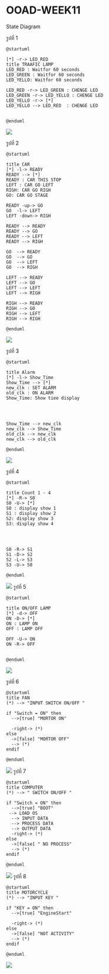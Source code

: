 # OOAD-WEEK11
State Diagram
 
 รูปที่ 1
 
 ```
@startuml

[*] -r-> LED_RED
title TRAAFIC LAMP
LED_RED : Waitfor 60 seconds
LED_GREEN : Waitfor 60 seconds
LED_YELLO: Waitfor 60 seconds

LED_RED -r-> LED_GREEN : CHENGE LED
LED_GREEN -r-> LED_YELLO : CHENGE LED
LED_YELLO -r-> [*]
LED_YELLO --> LED_RED  : CHENGE LED


@enduml
 ```
 ![](http://www.plantuml.com/plantuml/img/SoWkIImgAStDuUAArefLq2tIjLFmSNM93t9ruIh9BCb9LGW9SdHqytHMy77q3U22IYbOAOGdPfQavHSfc1ae5AScv-Ub58CbtODSNVrmIqUw-lZuOvM56mrt0imePmzNFtTNa12I3N1LO1CnLK64mQg0_a8MGdXG0LKR5vT3QbuAC2W0)

รูปที่ 2

```
@startuml

title CAR
[*] -l-> READY
READY --> [*]
READY : CAR THIS STOP
LEFT : CAR GO LEFT
RIGH: CAR GO RIGH
GO: CAR GO STAGE

READY -up-> GO 
GO  -l-> LEFT 
LEFT -down-> RIGH

READY --> READY
READY --> GO 
READY --> LEFT 
READY --> RIGH

GO  --> READY
GO  --> GO 
GO  --> LEFT 
GO  --> RIGH

LEFT --> READY
LEFT --> GO 
LEFT --> LEFT 
LEFT --> RIGH

RIGH --> READY
RIGH --> GO 
RIGH --> LEFT 
RIGH --> RIGH

@enduml
```

![](http://www.plantuml.com/plantuml/img/NP512y8m38Nl-HKv2_q37cH3PpSG9bil8Xw4xI3CJRJ3ls-Ihbdn4lZIzruUDFlu-zlFpm70F_pGupvluBgveHdC3fiYFrn09XfYUbXeoq9qPTLYw-epd8gZMvQsHYPeAblgXW5ihTowt1OGe-SNXTEM51WkIrv8DTtq7RaCHoHb_iknVwKGaAZ5BVdgZQINrQSwSOKQQbDadqBQU6rBCoqRKRf6MAggL9oGzMD7__83)

รูปที่ 3

```
@startuml

title Alarm 
[*] -l-> Show_Time
Show_Time --> [*]
new_clk : SET ALARM
old_clk : ON ALARM
Show_Time: Show tiee display




Show_Time --> new_clk
new_clk --> Show_Time
old_clk --> new_clk
new_clk --> old_clk

@enduml
```
![](http://www.plantuml.com/plantuml/img/SoWkIImgAStDuU8goIp9ILLmp4aiobNWYjQALT3DqRLJ2Cx8BuyFoSnDvOAp57I1ua05N7cfvV79ETaALWh1hY4AZZwEGRvS-JafK35_FwWGNACLs3I5aipKL8MKpEA2dCHABX10DHbgAjnqNHHNmCp7fH8gpyNba9gN0lGN0000)

รูปที่ 4 

```
@startuml

title Count 1 - 4
[*] -R-> S0
S0 -U-> [*]
S0 : display show 1 
S1 : display show 2
S2: display show 3 
S3: display show 4 




S0 -R-> S1
S1 -D-> S2
S2 -L-> S3
S3 -U-> S0

@enduml
```
![](http://www.plantuml.com/plantuml/img/SoWkIImgAStDuU8goIp9ILLmpY_DAr4mLD1LCE6ArefLq0tIjLC8Dk0ADb3G3GKoWM8WjfL2IcPnGKvYfK9nHduvK3rNi26we15Ni16Qa35GdJ6Qc8a25mY0B03RPGWoIjS5n0IPeA3h0s8Q0pL2N01q39T3QbuAqD40)
รูปที่ 5 
```
@startuml

title ON/OFF LAMP 
[*] -d-> OFF
ON -D-> [*]
ON : LAMP ON
OFF : LAMP OFF

OFF -U-> ON
ON -R-> OFF


@enduml
```
![](http://www.plantuml.com/plantuml/img/SoWkIImgAStDuU8goIp9ILNmzzFtTtDJy77q3L3WYjQALT1DqRLJ00fn-VifwBe0sK114DiAeiRVZmka7iO3gWFpTKD1klp0ceAW1d1nEQJcfG3j0W00)

รูปที่ 6 
```
@startuml
title FAN
(*) --> "INPUT SWITCH ON/OFF "

if "Switch = ON" then
  -->[true] "MORTOR ON"

  -right-> (*)
else
  ->[false] "MORTOR OFF"
  --> (*)
endif

@enduml
```
![](https://www.planttext.com/plantuml/img/JOw_2i8m4CRtUuhZ9XMAJs2f2C4E9j9678f3qSG4OeVqYg_lXIvEt_7z-N7Dp6FcvPE08oU7wgXXizjYLTL8hRxUBFRtrfxEQFJUA8K443rI_uty37WGcv23cm3BPk2yk0VInNJMT2M44kJu3Yn48ODBiojUFVXHph-oKhHIrjxqYXwW4PNtVW00)
รูปที่ 7 
```
@startuml
title COMPUTER
(*) --> " SWITCH ON/OFF "

if "Switch = ON" then
  -->[true] "BOOT"
 --> LOAD OS
  --> INPUT DATA
  --> PROCESS DATA 
  --> OUTPUT DATA
  -right-> (*)
else
  ->[false] " NO PROCESS"
  --> (*)
endif

@enduml
```
![](https://www.planttext.com/plantuml/img/JOz13e9034NtFKKpApKnda028aGIfOGPueAu83h89CW2Iho-1J5nrURrz__M7xZgUNorm8vRYo5Tii94EQmsQznkFLIehua9JqZfZk8O5O2hKUctutk3Uy4AkR4Tu2GlkH_j3TM1o2YO3SuK797qTuv9AlPu34omW2odCD9wHhWmAio_gdVFXWNBIM3RmKxCA-jAMed2b7ucQjcVXTt3rG2-LFdk0m00)
รูปที่ 8 
```
@startuml
title MOTORCYCLE
(*) --> "INPUT KEY "

if "KEY = ON" then
  -->[true] "EngineStart"

  -right-> (*)
else
  ->[false] "NOT ACTIVITY"
  --> (*)
endif

@enduml
```
![](https://www.planttext.com/plantuml/img/9Ov12i8m44NtSufXLYhq29QAT16aYMWKId5HSDe6OXRfzFvEw6e-_pyUqwmoPjb-4IH8PEoSTmyud8vOLJMIiVUNnrlR8m642Qd4CpfBA0idm88DaZV-8BLf3ecVHQYqJZdCYwX6TS1nvTBLmpHgLDmwZvUhDs_ZUzfDEvc-OG9ezEfVVm00)
